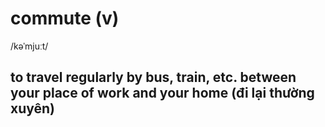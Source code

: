 # commute (v)

/kəˈmjuːt/

## to travel regularly by bus, train, etc. between your place of work and your home (đi lại thường xuyên)